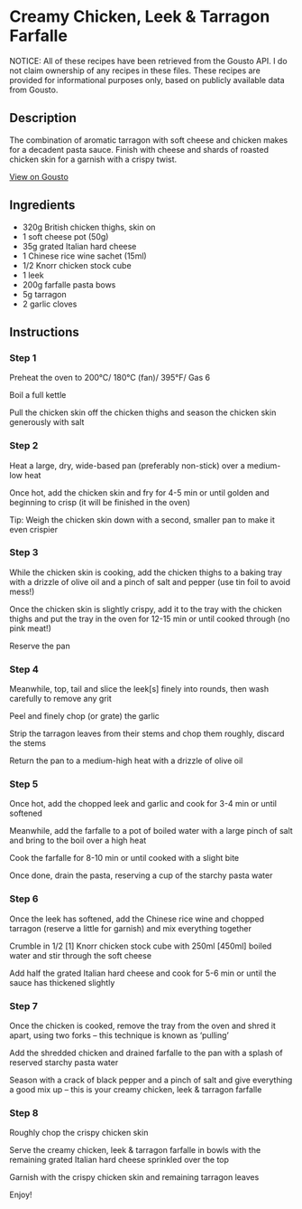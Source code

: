 # Creamy Chicken, Leek & Tarragon Farfalle

NOTICE: All of these recipes have been retrieved from the Gousto API. I do not claim ownership of any recipes in these files. These recipes are provided for informational purposes only, based on publicly available data from Gousto.

## Description

The combination of aromatic tarragon with soft cheese and chicken makes for a decadent pasta sauce. Finish with cheese and shards of roasted chicken skin for a garnish with a crispy twist. 

[View on Gousto](https://www.gousto.co.uk/recipes/cookbook/creamy-chicken-leek-tarragon-farfalle)

## Ingredients

- 320g British chicken thighs, skin on
- 1 soft cheese pot (50g)
- 35g grated Italian hard cheese
- 1 Chinese rice wine sachet (15ml)
- 1/2 Knorr chicken stock cube
- 1 leek
- 200g farfalle pasta bows
- 5g tarragon
- 2 garlic cloves

## Instructions


### Step 1

Preheat the oven to 200°C/ 180°C (fan)/ 395°F/ Gas 6

Boil a full kettle

Pull the chicken skin off the chicken thighs and season the chicken skin generously with salt


### Step 2

Heat a large, dry, wide-based pan (preferably non-stick) over a medium-low heat

Once hot, add the chicken skin and fry for 4-5 min or until golden and beginning to crisp (it will be finished in the oven)

Tip: Weigh the chicken skin down with a second, smaller pan to make it even crispier


### Step 3

While the chicken skin is cooking, add the chicken thighs to a baking tray with a drizzle of olive oil and a pinch of salt and pepper (use tin foil to avoid mess!)

Once the chicken skin is slightly crispy, add it to the tray with the chicken thighs and put the tray in the oven for 12-15 min or until cooked through (no pink meat!)

Reserve the pan


### Step 4

Meanwhile, top, tail and slice the leek<span class="text-danger">[s]</span> finely into rounds, then wash carefully to remove any grit

Peel and finely chop (or grate) the garlic

Strip the tarragon leaves from their stems and chop them roughly, discard the stems

Return the pan to a medium-high heat with a drizzle of olive oil


### Step 5

Once hot, add the chopped leek and garlic and cook for 3-4 min or until softened

Meanwhile, add the farfalle to a pot of boiled water with a large pinch of salt and bring to the boil over a high heat

Cook the farfalle for 8-10 min or until cooked with a slight bite

Once done, drain the pasta, reserving a cup of the starchy pasta water


### Step 6

Once the leek has softened, add the Chinese rice wine and chopped tarragon (reserve a little for garnish) and mix everything together

Crumble in 1/2 <span class="text-danger">[1]</span> Knorr chicken stock cube with 250ml <span class="text-danger">[450ml]</span> boiled water and stir through the soft cheese

Add half the grated Italian hard cheese and cook for 5-6 min or until the sauce has thickened slightly


### Step 7

Once the chicken is cooked, remove the tray from the oven and shred it apart, using two forks – this technique is known as ‘pulling’

Add the shredded chicken and drained farfalle to the pan with a splash of reserved starchy pasta water

Season with a crack of black pepper and a pinch of salt and give everything a good mix up – this is your creamy chicken, leek & tarragon farfalle

### Step 8

Roughly chop the crispy chicken skin

Serve the creamy chicken, leek & tarragon farfalle in bowls with the remaining grated Italian hard cheese sprinkled over the top

Garnish with the crispy chicken skin and remaining tarragon leaves

Enjoy!


